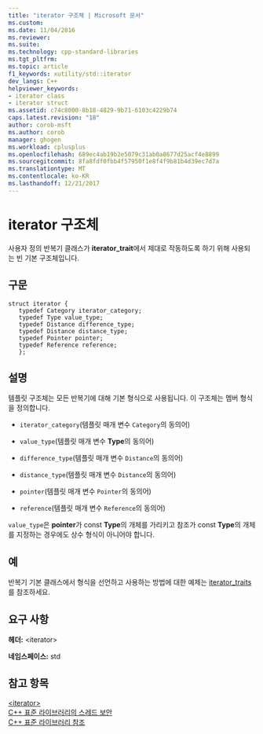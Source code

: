 ```yaml
---
title: "iterator 구조체 | Microsoft 문서"
ms.custom: 
ms.date: 11/04/2016
ms.reviewer: 
ms.suite: 
ms.technology: cpp-standard-libraries
ms.tgt_pltfrm: 
ms.topic: article
f1_keywords: xutility/std::iterator
dev_langs: C++
helpviewer_keywords:
- iterator class
- iterator struct
ms.assetid: c74c8000-8b18-4829-9b71-6103c4229b74
caps.latest.revision: "18"
author: corob-msft
ms.author: corob
manager: ghogen
ms.workload: cplusplus
ms.openlocfilehash: 689ec4ab19b2e5079c31ab0a8677d25acf4e8899
ms.sourcegitcommit: 8fa8fdf0fbb4f57950f1e8f4f9b81b4d39ec7d7a
ms.translationtype: MT
ms.contentlocale: ko-KR
ms.lasthandoff: 12/21/2017
---
```

# <a name="iterator-struct"></a>iterator 구조체
사용자 정의 반복기 클래스가 **iterator_trait**에서 제대로 작동하도록 하기 위해 사용되는 빈 기본 구조체입니다.  
  
## <a name="syntax"></a>구문  
```    
struct iterator {
   typedef Category iterator_category;
   typedef Type value_type;
   typedef Distance difference_type;
   typedef Distance distance_type;
   typedef Pointer pointer;
   typedef Reference reference;
   };  
```    
## <a name="remarks"></a>설명  
 템플릿 구조체는 모든 반복기에 대해 기본 형식으로 사용됩니다. 이 구조체는 멤버 형식을 정의합니다.  
  
- `iterator_category`(템플릿 매개 변수 `Category`의 동의어)  
  
- `value_type`(템플릿 매개 변수 **Type**의 동의어)  
  
- `difference_type`(템플릿 매개 변수 `Distance`의 동의어)  
  
- `distance_type`(템플릿 매개 변수 `Distance`의 동의어)  
  
- `pointer`(템플릿 매개 변수 `Pointer`의 동의어)  
  
- `reference`(템플릿 매개 변수 `Reference`의 동의어)  
  
 `value_type`은 **pointer**가 const **Type**의 개체를 가리키고 참조가 const **Type**의 개체를 지정하는 경우에도 상수 형식이 아니어야 합니다.  
  
## <a name="example"></a>예  
 반복기 기본 클래스에서 형식을 선언하고 사용하는 방법에 대한 예제는 [iterator_traits](../standard-library/iterator-traits-struct.md)를 참조하세요.  
  
## <a name="requirements"></a>요구 사항  
 **헤더:** \<iterator>  
  
 **네임스페이스:** std  
  
## <a name="see-also"></a>참고 항목  
 [\<iterator>](../standard-library/iterator.md)   
 [C++ 표준 라이브러리의 스레드 보안](../standard-library/thread-safety-in-the-cpp-standard-library.md)   
 [C++ 표준 라이브러리 참조](../standard-library/cpp-standard-library-reference.md)



